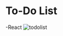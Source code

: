 # To-Do List
-React
![todolist](https://github.com/tubaevc/react-repo/assets/100070917/a4e6d976-e807-43c3-af5e-e68f65e7fcd7)
